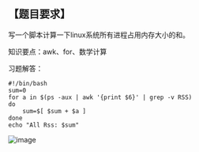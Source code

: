 ## 【题目要求】


写一个脚本计算一下linux系统所有进程占用内存大小的和。

知识要点：awk、for、数学计算

习题解答：

```
#!/bin/bash 
sum=0
for a in $(ps -aux | awk '{print $6}' | grep -v RSS)
do 
	sum=$[ $sum + $a ]
done 
echo "All Rss: $sum" 
```

![image](https://user-images.githubusercontent.com/71164067/142794672-8b6dd741-9f5d-4dad-8621-4e6647778941.png)

